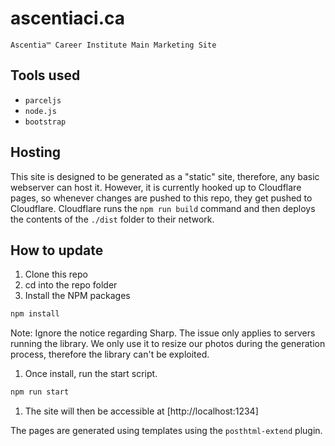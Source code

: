 # ascentiaci.ca

`Ascentia™️ Career Institute Main Marketing Site`

## Tools used

- `parceljs`
- `node.js`
- `bootstrap`

## Hosting

This site is designed to be generated as a "static" site, therefore, any basic webserver can host it.
However, it is currently hooked up to Cloudflare pages, so whenever changes are pushed to this repo, they get pushed to Cloudflare.
Cloudflare runs the `npm run build` command and then deploys the contents of the `./dist` folder to their network.

## How to update

1. Clone this repo
1. cd into the repo folder
1. Install the NPM packages

```bash
npm install
```

Note: Ignore the notice regarding Sharp. The issue only applies to servers running the library. We only use it to resize our photos during the generation process, therefore the library can't be exploited.

1. Once install, run the start script.

```bash
npm run start
```

1. The site will then be accessible at [http://localhost:1234]

The pages are generated using templates using the `posthtml-extend` plugin.
